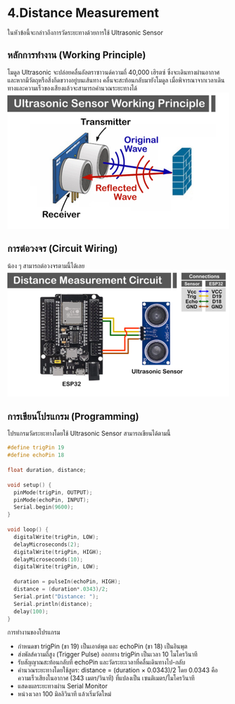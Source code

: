 # 4.Distance Measurement
ในหัวข้อนี้จะกล่าวถึงการวัดระยะทางด้วยการใช้ Ultrasonic Sensor

## หลักการทำงาน (Working Principle)
โมดูล Ultrasonic จะปล่อยคลื่นอัลตราซาวนด์ความถี่ 40,000 เฮิรตซ์ ซึ่งจะเดินทางผ่านอากาศ และหากมีวัตถุหรือสิ่งกีดขวางอยู่บนเส้นทาง คลื่นจะสะท้อนกลับมายังโมดูล เมื่อพิจารณาจากเวลาเดินทางและความเร็วของเสียงแล้วจะสามารถคำนวณระยะทางได้
![Alt text](https://github.com/Coachieees/AutomationRobotics-CampCMU2025/blob/main/Images/UltrasonicPrinc.png?raw=true)

## การต่อวงจร (Circuit Wiring)
น้อง ๆ สามารถต่อวงจรตามนี้ได้เลย
![Alt text](https://github.com/Coachieees/AutomationRobotics-CampCMU2025/blob/main/Images/UltrasonicDiagram.png?raw=true)

## การเขียนโปรแกรม (Programming)
โปรแกรมวัดระยะทางโดยใช้ Ultrasonic Sensor สามารถเขียนได้ตามนี้
```c
#define trigPin 19
#define echoPin 18

float duration, distance;

void setup() {
  pinMode(trigPin, OUTPUT);
  pinMode(echoPin, INPUT);
  Serial.begin(9600);
}

void loop() {
  digitalWrite(trigPin, LOW);
  delayMicroseconds(2);
  digitalWrite(trigPin, HIGH);
  delayMicroseconds(10);
  digitalWrite(trigPin, LOW);

  duration = pulseIn(echoPin, HIGH);
  distance = (duration*.0343)/2;
  Serial.print("Distance: ");
  Serial.println(distance);
  delay(100);
}
```
การทำงานของโปรแกรม
- กำหนดขา trigPin (ขา 19) เป็นเอาต์พุต และ echoPin (ขา 18) เป็นอินพุต
- ส่งพัลส์ความถี่สูง (Trigger Pulse) ออกทาง trigPin เป็นเวลา 10 ไมโครวินาที
- รับสัญญาณสะท้อนกลับที่ echoPin และวัดระยะเวลาที่คลื่นเดินทางไป-กลับ
- คำนวณระยะทางโดยใช้สูตร: distance = (duration × 0.0343)/2
  โดย 0.0343 คือความเร็วเสียงในอากาศ (343 เมตร/วินาที) ที่แปลงเป็น เซนติเมตร/ไมโครวินาที
- แสดงผลระยะทางผ่าน Serial Monitor
- หน่วงเวลา 100 มิลลิวินาที แล้วเริ่มวัดใหม่
